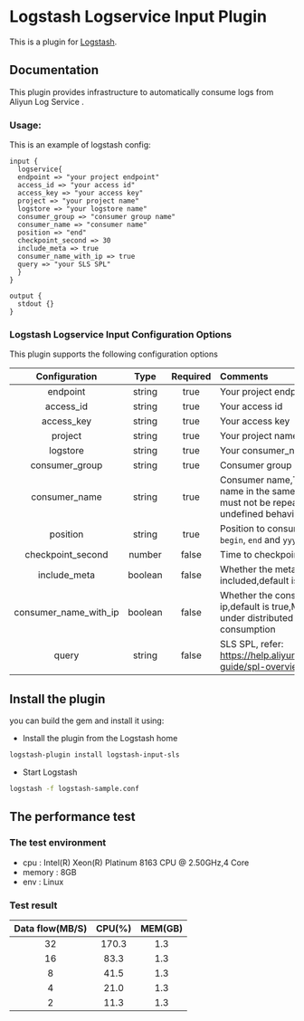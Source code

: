 # Logstash Logservice Input Plugin

This is a plugin for [Logstash](https://github.com/elastic/logstash).

## Documentation
This plugin provides infrastructure to automatically consume logs from Aliyun Log Service .


### Usage:
This is an example of logstash config:
```
input {
  logservice{
  endpoint => "your project endpoint"
  access_id => "your access id"
  access_key => "your access key"
  project => "your project name"
  logstore => "your logstore name"
  consumer_group => "consumer group name"
  consumer_name => "consumer name"
  position => "end"
  checkpoint_second => 30
  include_meta => true
  consumer_name_with_ip => true
  query => "your SLS SPL"
  }
}

output {
  stdout {}
}
```

### Logstash Logservice Input Configuration Options
This plugin supports the following configuration options

|Configuration|Type|Required|Comments|
|:---:|:---:|:---:|:---|
|endpoint|string|true|Your project endpoint|
|access_id|string|true|Your access id|
|access_key|string|true|Your access key|
|project|string|true|Your project name|
|logstore|string|true|Your consumer_name name|
|consumer_group|string|true|Consumer group name|
|consumer_name|string|true|Consumer name,The consumer name in the same consumer group must not be repeated, otherwise undefined behavior will occur.|
|position|string|true|Position to consume. Options are `begin`, `end` and `yyyy-MM-dd HH:mm:ss`|
|checkpoint_second|number| false|Time to checkpoint,default is 30|
|include_meta|boolean| false|Whether the meta is included,default is true|
|consumer_name_with_ip|boolean| false|Whether the consumer name has ip,default is true,Must be set to true under distributed collaborative consumption|
|query|string| false | SLS SPL, refer: https://help.aliyun.com/zh/sls/user-guide/spl-overview  |



## Install the plugin

you can build the gem and install it using:

- Install the plugin from the Logstash home

```sh
logstash-plugin install logstash-input-sls
```

- Start Logstash

```bash
logstash -f logstash-sample.conf
```

## The performance test

### The test environment

- cpu : Intel(R) Xeon(R) Platinum 8163 CPU @ 2.50GHz,4 Core
- memory : 8GB 
- env : Linux

### Test result
| Data flow(MB/S) |CPU(%) | MEM(GB) |
| :---: | :---: | :---: |
|32|170.3|1.3|
|16|83.3|1.3|
|8|41.5|1.3|
|4|21.0|1.3|
|2|11.3|1.3|